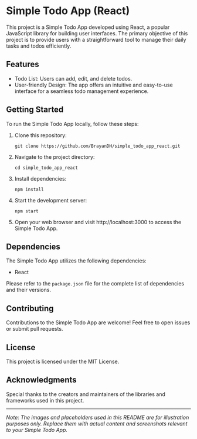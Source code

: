 # Simple Todo App (React)

This project is a Simple Todo App developed using React, a popular JavaScript library for building user interfaces. The primary objective of this project is to provide users with a straightforward tool to manage their daily tasks and todos efficiently.

## Features

- Todo List: Users can add, edit, and delete todos.
- User-friendly Design: The app offers an intuitive and easy-to-use interface for a seamless todo management experience.

## Getting Started

To run the Simple Todo App locally, follow these steps:

1. Clone this repository:

   ```
   git clone https://github.com/BrayanDH/simple_todo_app_react.git
   ```

2. Navigate to the project directory:

   ```
   cd simple_todo_app_react
   ```

3. Install dependencies:

   ```
   npm install
   ```

4. Start the development server:

   ```
   npm start
   ```

5. Open your web browser and visit http://localhost:3000 to access the Simple Todo App.

## Dependencies

The Simple Todo App utilizes the following dependencies:

- React

Please refer to the `package.json` file for the complete list of dependencies and their versions.

## Contributing

Contributions to the Simple Todo App are welcome! Feel free to open issues or submit pull requests.

## License

This project is licensed under the MIT License.

## Acknowledgments

Special thanks to the creators and maintainers of the libraries and frameworks used in this project.

---

*Note: The images and placeholders used in this README are for illustration purposes only. Replace them with actual content and screenshots relevant to your Simple Todo App.*
